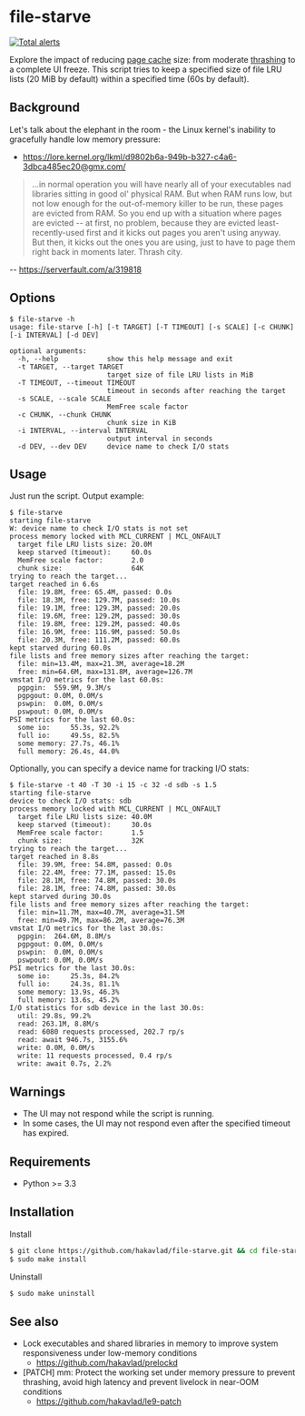 
# file-starve

[![Total alerts](https://img.shields.io/lgtm/alerts/g/hakavlad/file-starve.svg?logo=lgtm&logoWidth=18)](https://lgtm.com/projects/g/hakavlad/file-starve/alerts/)

Explore the impact of reducing [page cache](https://www.kernel.org/doc/html/latest/admin-guide/mm/concepts.html#page-cache) size: from moderate [thrashing](https://en.wikipedia.org/wiki/Thrashing_(computer_science)) to a complete UI freeze. This script tries to keep a specified size of file LRU lists (20 MiB by default) within a specified time (60s by default).

## Background

Let's talk about the elephant in the room - the Linux kernel's inability to gracefully handle low memory pressure:
- https://lore.kernel.org/lkml/d9802b6a-949b-b327-c4a6-3dbca485ec20@gmx.com/

>...in normal operation you will have nearly all of your executables nad libraries sitting in good ol' physical RAM. But when RAM runs low, but not low enough for the out-of-memory killer to be run, these pages are evicted from RAM. So you end up with a situation where pages are evicted -- at first, no problem, because they are evicted least-recently-used first and it kicks out pages you aren't using anyway. But then, it kicks out the ones you are using, just to have to page them right back in moments later. Thrash city.

-- https://serverfault.com/a/319818

## Options

```
$ file-starve -h
usage: file-starve [-h] [-t TARGET] [-T TIMEOUT] [-s SCALE] [-c CHUNK] [-i INTERVAL] [-d DEV]

optional arguments:
  -h, --help            show this help message and exit
  -t TARGET, --target TARGET
                        target size of file LRU lists in MiB
  -T TIMEOUT, --timeout TIMEOUT
                        timeout in seconds after reaching the target
  -s SCALE, --scale SCALE
                        MemFree scale factor
  -c CHUNK, --chunk CHUNK
                        chunk size in KiB
  -i INTERVAL, --interval INTERVAL
                        output interval in seconds
  -d DEV, --dev DEV     device name to check I/O stats
```

## Usage

Just run the script. Output example:
```
$ file-starve
starting file-starve
W: device name to check I/O stats is not set
process memory locked with MCL_CURRENT | MCL_ONFAULT
  target file LRU lists size: 20.0M
  keep starved (timeout):     60.0s
  MemFree scale factor:       2.0
  chunk size:                 64K
trying to reach the target...
target reached in 6.6s
  file: 19.8M, free: 65.4M, passed: 0.0s
  file: 18.3M, free: 129.7M, passed: 10.0s
  file: 19.1M, free: 129.3M, passed: 20.0s
  file: 19.6M, free: 129.2M, passed: 30.0s
  file: 19.8M, free: 129.2M, passed: 40.0s
  file: 16.9M, free: 116.9M, passed: 50.0s
  file: 20.3M, free: 111.2M, passed: 60.0s
kept starved during 60.0s
file lists and free memory sizes after reaching the target:
  file: min=13.4M, max=21.3M, average=18.2M
  free: min=64.6M, max=131.8M, average=126.7M
vmstat I/O metrics for the last 60.0s:
  pgpgin:  559.9M, 9.3M/s
  pgpgout: 0.0M, 0.0M/s
  pswpin:  0.0M, 0.0M/s
  pswpout: 0.0M, 0.0M/s
PSI metrics for the last 60.0s:
  some io:     55.3s, 92.2%
  full io:     49.5s, 82.5%
  some memory: 27.7s, 46.1%
  full memory: 26.4s, 44.0%
```

Optionally, you can specify a device name for tracking I/O stats:
```
$ file-starve -t 40 -T 30 -i 15 -c 32 -d sdb -s 1.5
starting file-starve
device to check I/O stats: sdb
process memory locked with MCL_CURRENT | MCL_ONFAULT
  target file LRU lists size: 40.0M
  keep starved (timeout):     30.0s
  MemFree scale factor:       1.5
  chunk size:                 32K
trying to reach the target...
target reached in 8.8s
  file: 39.9M, free: 54.8M, passed: 0.0s
  file: 22.4M, free: 77.1M, passed: 15.0s
  file: 28.1M, free: 74.8M, passed: 30.0s
  file: 28.1M, free: 74.8M, passed: 30.0s
kept starved during 30.0s
file lists and free memory sizes after reaching the target:
  file: min=11.7M, max=40.7M, average=31.5M
  free: min=49.7M, max=86.2M, average=76.3M
vmstat I/O metrics for the last 30.0s:
  pgpgin:  264.6M, 8.8M/s
  pgpgout: 0.0M, 0.0M/s
  pswpin:  0.0M, 0.0M/s
  pswpout: 0.0M, 0.0M/s
PSI metrics for the last 30.0s:
  some io:     25.3s, 84.2%
  full io:     24.3s, 81.1%
  some memory: 13.9s, 46.3%
  full memory: 13.6s, 45.2%
I/O statistics for sdb device in the last 30.0s:
  util: 29.8s, 99.2%
  read: 263.1M, 8.8M/s
  read: 6080 requests processed, 202.7 rp/s
  read: await 946.7s, 3155.6%
  write: 0.0M, 0.0M/s
  write: 11 requests processed, 0.4 rp/s
  write: await 0.7s, 2.2%
```

## Warnings

- The UI may not respond while the script is running.
- In some cases, the UI may not respond even after the specified timeout has expired.

## Requirements

- Python >= 3.3

## Installation

Install
```bash
$ git clone https://github.com/hakavlad/file-starve.git && cd file-starve
$ sudo make install
```

Uninstall
```bash
$ sudo make uninstall
```

## See also

- Lock executables and shared libraries in memory to improve system responsiveness under low-memory conditions
    - https://github.com/hakavlad/prelockd
- [PATCH] mm: Protect the working set under memory pressure to prevent thrashing, avoid high latency and prevent livelock in near-OOM conditions
    - https://github.com/hakavlad/le9-patch

